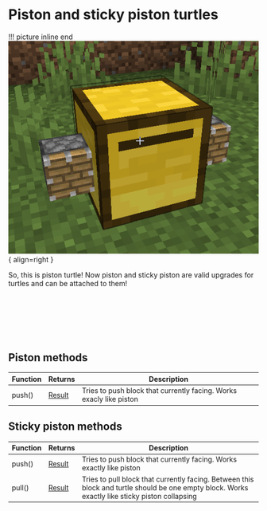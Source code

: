 # Piston and sticky piston turtles

!!! picture inline end
    ![Header](./../../images/piston_turtle.png){ align=right }

So, this is piston turtle! Now piston and sticky piston are valid upgrades for turtles and can be attached to them!

<br/><br/><br/><br/><br/>

## Piston methods

| Function           | Returns | Description                                                                        |
|--------------------|---------|------------------------------------------------------------------------------------|
| push()      | [Result](../api/introduction.md#result)  | Tries to push block that currently facing. Works exacly like piston |

## Sticky piston methods

| Function           | Returns | Description                                                                        |
|--------------------|---------|------------------------------------------------------------------------------------|
| push()      | [Result](../api/introduction.md#result)  | Tries to push block that currently facing. Works exactly like piston |
| pull()      | [Result](../api/introduction.md#result)  | Tries to pull block that currently facing. Between this block and turtle should be one empty block. Works exactly like sticky piston collapsing |
